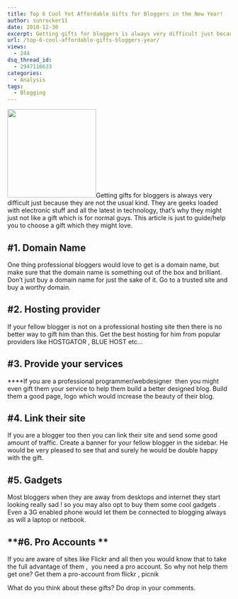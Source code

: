 ```yaml
---
title: Top 6 Cool Yet Affordable Gifts for Bloggers in the New Year!
author: sunrocker11
date: 2010-12-30
excerpt: Getting gifts for bloggers is always very difficult just because they are not the usual kind. They are geeks loaded with electronic stuff and all the latest in technology, that’s why they might just not like a gift which is for normal guys. This article is just to guide/help you to choose a gift which they might love.
url: /top-6-cool-affordable-gifts-bloggers-year/
views:
  - 244
dsq_thread_id:
  - 2947116633
categories:
  - Analysis
tags:
  - Blogging
---
```

<a rel="attachment wp-att-35116" href="http://devilsworkshop.org/top-6-cool-affordable-gifts-bloggers-year/istock_gift/"><img class="alignright size-thumbnail wp-image-35116" title="Gift for blogger" src="http://cdn.devilsworkshop.org/files/2010/12/istock_gift-200x200.jpg" alt="" width="200" height="200" /></a>Getting gifts for bloggers is always very difficult just because they are not the usual kind. They are geeks loaded with electronic stuff and all the latest in technology, that’s why they might just not like a gift which is for normal guys. This article is just to guide/help you to choose a gift which they might love.

## **#1. Domain Name**

One thing professional bloggers would love to get is a domain name, but make sure that the domain name is something out of the box and brilliant. Don’t just buy a domain name for just the sake of it. Go to a trusted site and buy a worthy domain.

## **#2. Hosting provider**

If your fellow blogger is not on a professional hosting site then there is no better way to gift him than this. Get the best hosting for him from popular providers like HOSTGATOR , BLUE HOST etc…

## **#3. Provide your services**

****If you are a professional programmer/webdesigner  then you might even gift them your service to help them build a better designed blog. Build them a good page, logo which would increase the beauty of their blog.

## **#4. Link their site**

If you are a blogger too then you can link their site and send some good amount of traffic. Create a banner for your fellow blogger in the sidebar. He would be very pleased to see that and surely he would be double happy with the gift.

## **#5. Gadgets**

Most bloggers when they are away from desktops and internet they start looking really sad ! so you may also opt to buy them some cool gadgets . Even a 3G enabled phone would let them be connected to blogging always as will a laptop or netbook.

## **#6. Pro Accounts **

If you are aware of sites like Flickr and all then you would know that to take the full advantage of them ,  you need a pro account. So why not help them get one? Get them a pro-account from flickr , picnik

What do you think about these gifts? Do drop in your comments.
